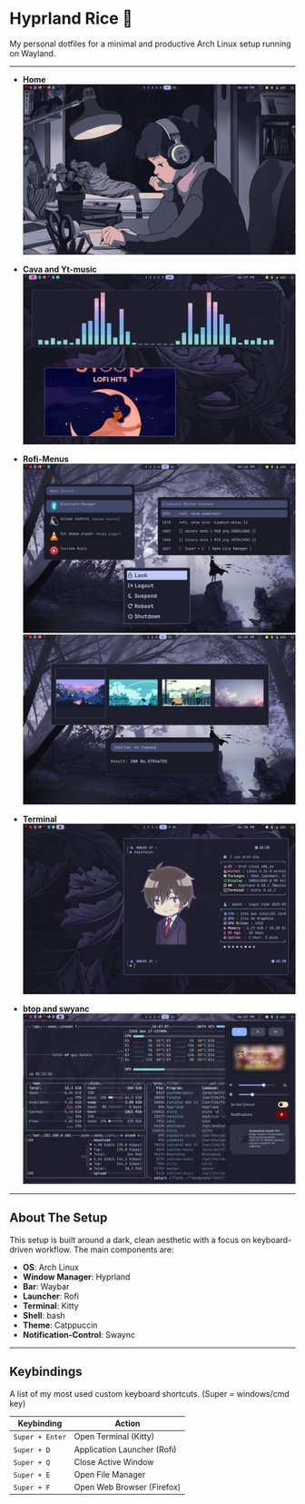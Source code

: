# Hyprland Rice 🍚

My personal dotfiles for a minimal and productive Arch Linux setup running on Wayland.

--------------------------------------------------------------------------------------------------


* **Home**
  ![screenshot-1](.github/home.png)

* **Cava and Yt-music**
  ![screenshot-1](.github/cava-ytmusic.png)

* **Rofi-Menus**
  ![screenshot-1](.github/rofi_menu_1.png)
  ![screenshot-1](.github/rofi_menu_2.png)

* **Terminal**
  ![screenshot-1](.github/terminal-fastfetch.png)


* **btop and swyanc**
  ![screenshot-1](.github/btop-swaync.png)


--------------------------------------------------------------------------------------------------


## About The Setup

This setup is built around a dark, clean aesthetic with a focus on keyboard-driven workflow. The main components are:

* **OS**: Arch Linux
* **Window Manager**: Hyprland
* **Bar**: Waybar
* **Launcher**: Rofi
* **Terminal**: Kitty
* **Shell**: bash
* **Theme**: Catppuccin
* **Notification-Control**: Swaync

---

## Keybindings

A list of my most used custom keyboard shortcuts. (Super = windows/cmd key)

| Keybinding          | Action                        |
| ------------------- | ----------------------------- |
| `Super + Enter`     | Open Terminal (Kitty)         |
| `Super + D`         | Application Launcher (Rofi)   |
| `Super + Q`         | Close Active Window           |
| `Super + E`         | Open File Manager             |
| `Super + F`         | Open Web Browser (Firefox)    |

